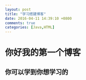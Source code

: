 ```yaml
---
layout: post
title: "学习搭建博客"
date: 2016-04-11 14:39:10 +0800
comments: true
categories: [Java,HTML]
---
```


# 你好我的第一个博客
## 你可以学到你想学习的
